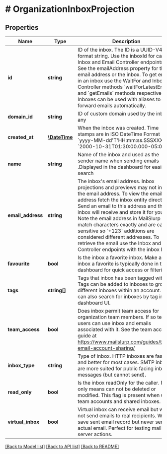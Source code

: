 # # OrganizationInboxProjection

## Properties

Name | Type | Description | Notes
------------ | ------------- | ------------- | -------------
**id** | **string** | ID of the inbox. The ID is a UUID-V4 format string. Use the inboxId for calls to Inbox and Email Controller endpoints. See the emailAddress property for the email address or the inbox. To get emails in an inbox use the WaitFor and Inbox Controller methods &#x60;waitForLatestEmail&#x60; and &#x60;getEmails&#x60; methods respectively. Inboxes can be used with aliases to forward emails automatically. |
**domain_id** | **string** | ID of custom domain used by the inbox if any | [optional]
**created_at** | [**\DateTime**](\DateTime) | When the inbox was created. Time stamps are in ISO DateTime Format &#x60;yyyy-MM-dd&#39;T&#39;HH:mm:ss.SSSXXX&#x60; e.g. &#x60;2000-10-31T01:30:00.000-05:00&#x60;. |
**name** | **string** | Name of the inbox and used as the sender name when sending emails .Displayed in the dashboard for easier search | [optional]
**email_address** | **string** | The inbox&#39;s email address. Inbox projections and previews may not include the email address. To view the email address fetch the inbox entity directly. Send an email to this address and the inbox will receive and store it for you. Note the email address in MailSlurp match characters exactly and are case sensitive so &#x60;+123&#x60; additions are considered different addresses. To retrieve the email use the Inbox and Email Controller endpoints with the inbox ID. | [optional]
**favourite** | **bool** | Is the inbox a favorite inbox. Make an inbox a favorite is typically done in the dashboard for quick access or filtering |
**tags** | **string[]** | Tags that inbox has been tagged with. Tags can be added to inboxes to group different inboxes within an account. You can also search for inboxes by tag in the dashboard UI. | [optional]
**team_access** | **bool** | Does inbox permit team access for organization team members. If so team users can use inbox and emails associated with it. See the team access guide at https://www.mailslurp.com/guides/team-email-account-sharing/ |
**inbox_type** | **string** | Type of inbox. HTTP inboxes are faster and better for most cases. SMTP inboxes are more suited for public facing inbound messages (but cannot send). | [optional]
**read_only** | **bool** | Is the inbox readOnly for the caller. Read only means can not be deleted or modified. This flag is present when using team accounts and shared inboxes. |
**virtual_inbox** | **bool** | Virtual inbox can receive email but will not send emails to real recipients. Will save sent email record but never send an actual email. Perfect for testing mail server actions. |

[[Back to Model list]](../../README#models) [[Back to API list]](../../README#endpoints) [[Back to README]](../../README)
